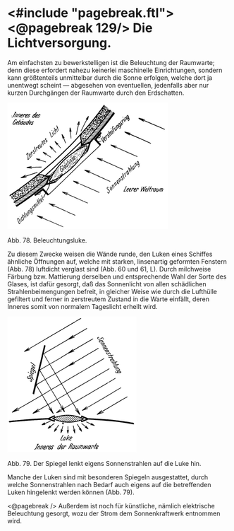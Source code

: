 <#include "pagebreak.ftl">
\<@pagebreak 129/>
Die Lichtversorgung.
====================

Am einfachsten zu bewerkstelligen ist die Beleuchtung der
Raumwarte; denn diese erfordert nahezu keinerlei maschinelle Einrichtungen,
sondern kann größtenteils unmittelbar durch die Sonne erfolgen‚
welche dort ja unentwegt scheint — abgesehen von eventuellen,
jedenfalls aber nur kurzen Durchgängen der Raumwarte durch den Erdschatten.

<div class="image" float="right"><img alt="Beleuchtungsluke" src="abb78.png"/>
<p>Abb. 78. Beleuchtungsluke.</p></div>

Zu diesem Zwecke weisen die Wände runde, den Luken eines Schiffes
ähnliche Öffnungen auf, welche mit starken, linsenartig geformten
Fenstern (Abb. 78) luftdicht verglast sind (Abb. 60 und 61, L).
Durch milchweise Färbung bzw. Mattierung derselben und entsprechende
Wahl der Sorte des Glases, ist dafür gesorgt, daß das Sonnenlicht von allen schädlichen
Strahlenbeimengungen befreit, in gleicher Weise wie durch die Lufthülle
gefiltert und ferner in zerstreutem Zustand in die Warte einfällt,
deren Inneres somit von normalem Tageslicht erhellt wird.

<div class="image" float="right"><img alt="Der Spiegel lenkt eigens Sonnenstrahlen auf die Luke hin" src="abb79.png"/>
<p>Abb. 79. Der Spiegel lenkt eigens Sonnenstrahlen auf die Luke hin.</p></div>

Manche der Luken sind mit besonderen Spiegeln ausgestattet, durch welche Sonnenstrahlen nach
Bedarf auch eigens auf die betreffenden Luken hingelenkt werden
können (Abb. 79).

\<@pagebreak /> Außerdem ist noch für künstliche, nämlich elektrische Beleuchtung
gesorgt, wozu der Strom dem Sonnenkraftwerk entnommen wird.


